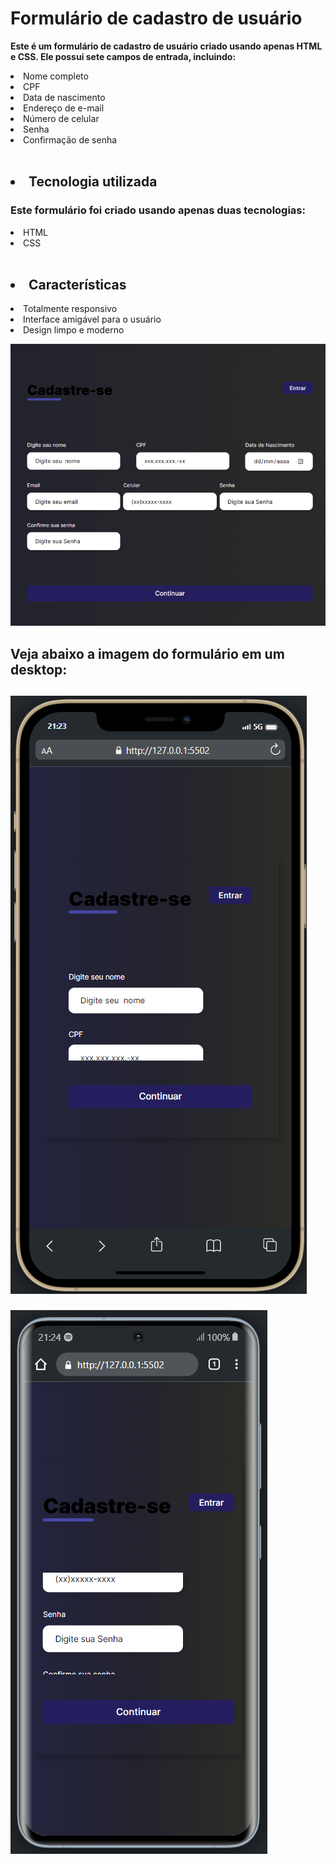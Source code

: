 <h1>Formulário de cadastro de usuário</h1>

<p><strong>Este é um formulário de cadastro de usuário criado usando apenas HTML e CSS. Ele possui sete campos de entrada, incluindo:</strong></p>
<li>Nome completo</li>
<li>CPF</li>
<li>Data de nascimento</li>
<li>Endereço de e-mail</li>
<li>Número de celular</li>
<li>Senha</li>
<li>Confirmação de senha</li><br>
<h2><li><strong>Tecnologia utilizada</strong></li></h2>

<h3>Este formulário foi criado usando apenas duas tecnologias:</h3>

<li>HTML</li>
<li>CSS</li><br>

<h2><li><strong>Características</strong></li></h2>
<li>Totalmente responsivo</li>
<li>Interface amigável para o usuário</li>
<li>Design limpo e moderno</li>

 ![](img/Cadastre-se.png )

<h2><strong>Veja abaixo a imagem do formulário em um desktop:</strong><h2>



![](img/celular.png )

![](img/celular1.png )

